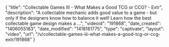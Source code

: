 {
    "title": "Collectable Games III - What Makes a Good TCG or CCG? - Extr",
    "description": "A collectable mechanic adds good value to a game - but only if the designers know how to balance it well! Learn how the best collectable game design makes a ...",
    "videoid": "191868",
    "date_created": "1406055183",
    "date_modified": "1418181775",
    "type": "captivate",
    "layout": "video",
    "url": "\/v\/collectable-games-iii-what-makes-a-good-tcg-or-ccg-extr\/191868"
}